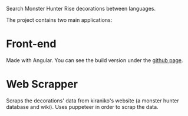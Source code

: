 Search Monster Hunter Rise decorations between languages.

The project contains two main applications:
# Front-end
Made with Angular. You can see the build version under the [github page](https://sbdlv.github.io/MHJewels/).

# Web Scrapper
Scraps the decorations' data from kiraniko's website (a monster hunter database and wiki). Uses puppeteer in order to scrap the data.
